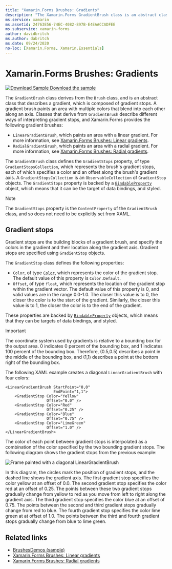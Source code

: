 ```yaml
---
title: "Xamarin.Forms Brushes: Gradients"
description: "The Xamarin.Forms GradientBrush class is an abstract class that describes a gradient, composed of gradient stops."
ms.service: xamarin
ms.assetid: 24763E56-74EC-4082-897B-E4EAACCADFEE
ms.subservice: xamarin-forms
author: davidbritch
ms.author: dabritch
ms.date: 09/24/2020
no-loc: [Xamarin.Forms, Xamarin.Essentials]
---
```


# Xamarin.Forms Brushes: Gradients

[![Download Sample](~/media/shared/download.png) Download the sample](/samples/xamarin/xamarin-forms-samples/userinterface-brushdemos/)

The `GradientBrush` class derives from the `Brush` class, and is an abstract class that describes a gradient, which is composed of gradient stops. A gradient brush paints an area with multiple colors that blend into each other along an axis. Classes that derive from `GradientBrush` describe different ways of interpreting gradient stops, and Xamarin.Forms provides the following gradient brushes:

- `LinearGradientBrush`, which paints an area with a linear gradient. For more information, see [Xamarin.Forms Brushes: Linear gradients](lineargradient.md).
- `RadialGradientBrush`, which paints an area with a radial gradient. For more information, see [Xamarin.Forms Brushes: Radial gradients](radialgradient.md).

The `GradientBrush` class defines the `GradientStops` property, of type `GradientStopsCollection`, which represents the brush's gradient stops, each of which specifies a color and an offset along the brush's gradient axis. A `GradientStopsCollection` is an `ObservableCollection` of `GradientStop` objects. The `GradientStops` property is backed by a [`BindableProperty`](xref:Xamarin.Forms.BindableProperty) object, which means that it can be the target of data bindings, and styled.

> [!NOTE]
> The `GradientStops` property is the `ContentProperty` of the `GradientBrush` class, and so does not need to be explicitly set from XAML.

## Gradient stops

Gradient stops are the building blocks of a gradient brush, and specify the colors in the gradient and their location along the gradient axis. Gradient stops are specified using `GradientStop` objects.

The `GradientStop` class defines the following properties:

- `Color`, of type [`Color`](xref:Xamarin.Forms.Color), which represents the color of the gradient stop. The default value of this property is `Color.Default`.
- `Offset`, of type `float`, which represents the location of the gradient stop within the gradient vector. The default value of this property is 0, and valid values are in the range 0.0-1.0. The closer this value is to 0, the closer the color is to the start of the gradient. Similarly, the closer this value is to 1, the closer the color is to the end of the gradient.

These properties are backed by [`BindableProperty`](xref:Xamarin.Forms.BindableProperty) objects, which means that they can be targets of data bindings, and styled.

> [!IMPORTANT]
> The coordinate system used by gradients is relative to a bounding box for the output area. 0 indicates 0 percent of the bounding box, and 1 indicates 100 percent of the bounding box. Therefore, (0.5,0.5) describes a point in the middle of the bounding box, and (1,1) describes a point at the bottom right of the bounding box.

The following XAML example creates a diagonal `LinearGradientBrush` with four colors:

```xaml
<LinearGradientBrush StartPoint="0,0"
                     EndPoint="1,1">
    <GradientStop Color="Yellow"
                  Offset="0.0" />
    <GradientStop Color="Red"
                  Offset="0.25" />
    <GradientStop Color="Blue"
                  Offset="0.75" />             
    <GradientStop Color="LimeGreen"
                  Offset="1.0" />
</LinearGradientBrush>                                                       
```

The color of each point between gradient stops is interpolated as a combination of the color specified by the two bounding gradient stops. The following diagram shows the gradient stops from the previous example:

![Frame painted with a diagonal LinearGradientBrush](gradient-images/gradient-stops.png)

In this diagram, the circles mark the position of gradient stops, and the dashed line shows the gradient axis. The first gradient stop specifies the color yellow at an offset of 0.0. The second gradient stop specifies the color red at an offset of 0.25. The points between these two gradient stops gradually change from yellow to red as you move from left to right along the gradient axis. The third gradient stop specifies the color blue at an offset of 0.75. The points between the second and third gradient stops gradually change from red to blue. The fourth gradient stop specifies the color lime green at at offset of 1.0. The points between the third and fourth gradient stops gradually change from blue to lime green.

## Related links

- [BrushesDemos (sample)](/samples/xamarin/xamarin-forms-samples/userinterface-brushdemos/)
- [Xamarin.Forms Brushes: Linear gradients](lineargradient.md)
- [Xamarin.Forms Brushes: Radial gradients](radialgradient.md)
